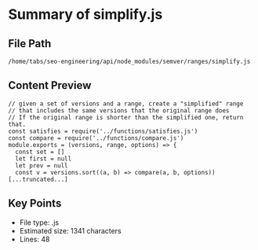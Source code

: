 # Summary of simplify.js
  
## File Path
`/home/tabs/seo-engineering/api/node_modules/semver/ranges/simplify.js`

## Content Preview
```
// given a set of versions and a range, create a "simplified" range
// that includes the same versions that the original range does
// If the original range is shorter than the simplified one, return that.
const satisfies = require('../functions/satisfies.js')
const compare = require('../functions/compare.js')
module.exports = (versions, range, options) => {
  const set = []
  let first = null
  let prev = null
  const v = versions.sort((a, b) => compare(a, b, options))
[...truncated...]
```

## Key Points
- File type: .js
- Estimated size: 1341 characters
- Lines: 48
